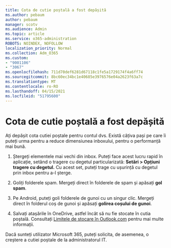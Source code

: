 ```yaml
---
title: Cota de cutie poștală a fost depășită
ms.author: pebaum
author: pebaum
manager: scotv
ms.audience: Admin
ms.topic: article
ms.service: o365-administration
ROBOTS: NOINDEX, NOFOLLOW
localization_priority: Normal
ms.collection: Adm_O365
ms.custom:
- "9001106"
- "3067"
ms.openlocfilehash: 711d70def6281d67118c1fe5a1729174f4a6ff74
ms.sourcegitcommit: 8bc60ec34bc1e40685e3976576e04a2623f63a7c
ms.translationtype: MT
ms.contentlocale: ro-RO
ms.lasthandoff: 04/15/2021
ms.locfileid: "51795600"
---
```

# <a name="mailbox-quota-exceeded"></a>Cota de cutie poștală a fost depășită

Ați depășit cota cutiei poștale pentru contul dvs. Există câțiva pași pe care îi puteți urma pentru a reduce dimensiunea inboxului, pentru o performanță mai bună.

1. Ștergeți elementele mai vechi din inbox. Puteți face acest lucru rapid în aplicație, setând o tragere cu degetul particularizată: **Setări > Opțiuni tragere cu degetul.** Cu acest set, puteți trage cu ușurință cu degetul prin inbox pentru a-l șterge.

2. Goliți folderele spam. Mergeți direct în folderele de spam și apăsați **gol spam**.

3. Pe Android, puteți goli folderele de gunoi cu un singur clic. Mergeți direct în folderul coș de gunoi și apăsați **golirea coșului de gunoi**. 

4. Salvați atașările în OneDrive, astfel încât să nu fie stocate în cutia poștală. Consultați [Limitele de stocare în Outlook.com](https://support.office.com/article/storage-limits-in-outlook-com-7ac99134-69e5-4619-ac0b-2d313bba5e9e) pentru mai multe informații. 

Dacă sunteți utilizator Microsoft 365, puteți solicita, de asemenea, o creștere a cutiei poștale de la administratorul IT.